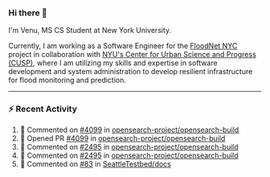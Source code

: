 ### Hi there 👋

I'm Venu, MS CS Student at New York University.

Currently, I am working as a Software Engineer for the [FloodNet NYC](https://www.floodnet.nyc/) project in collaboration with [NYU's Center for Urban Science and Progress (CUSP)](https://cusp.nyu.edu/), where I am utilizing my skills and expertise in software development and system administration to develop resilient infrastructure for flood monitoring and prediction.

---

### :zap: Recent Activity

<!--RECENT_ACTIVITY:start-->
1. 💬 Commented on [#4099](https://github.com/opensearch-project/opensearch-build/pull/4099#issuecomment-1745634285) in [opensearch-project/opensearch-build](https://github.com/opensearch-project/opensearch-build)
2. 💪 Opened PR [#4099](https://github.com/opensearch-project/opensearch-build/pull/4099) in [opensearch-project/opensearch-build](https://github.com/opensearch-project/opensearch-build)
3. 💬 Commented on [#2495](https://github.com/opensearch-project/opensearch-build/issues/2495#issuecomment-1745523672) in [opensearch-project/opensearch-build](https://github.com/opensearch-project/opensearch-build)
4. 💬 Commented on [#2495](https://github.com/opensearch-project/opensearch-build/issues/2495#issuecomment-1745521849) in [opensearch-project/opensearch-build](https://github.com/opensearch-project/opensearch-build)
5. 💬 Commented on [#83](https://github.com/SeattleTestbed/docs/pull/83#issuecomment-1743633990) in [SeattleTestbed/docs](https://github.com/SeattleTestbed/docs)
<!--RECENT_ACTIVITY:end-->

<!--
**vchrombie/vchrombie** is a ✨ _special_ ✨ repository because its `README.md` (this file) appears on your GitHub profile.

Here are some ideas to get you started:

- 🔭 I’m currently working on ...
- 🌱 I’m currently learning ...
- 👯 I’m looking to collaborate on ...
- 🤔 I’m looking for help with ...
- 💬 Ask me about ...
- 📫 How to reach me: ...
- 😄 Pronouns: ...
- ⚡ Fun fact: ...
-->
